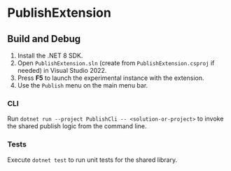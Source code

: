 # PublishExtension

## Build and Debug

1. Install the .NET 8 SDK.
2. Open `PublishExtension.sln` (create from `PublishExtension.csproj` if needed) in Visual Studio 2022.
3. Press **F5** to launch the experimental instance with the extension.
4. Use the `Publish` menu on the main menu bar.

### CLI

Run `dotnet run --project PublishCli -- <solution-or-project>` to invoke the shared publish logic from the command line.

### Tests

Execute `dotnet test` to run unit tests for the shared library.
